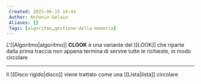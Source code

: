 ```yaml
---
 Created: 2023-06-15 14:44
 Author: Antonio Gelain
 Aliases: []
 Tags: [algoritmo,gestione-della-memoria]
---
```


L'[[Algoritmo|algoritmo]] **CLOOK** è una variante del [[LOOK]] che riparte dalla prima traccia non appena termina di servire tutte le richieste, in modo circolare

---

Il [[Disco rigido|disco]] viene trattato come una [[Lista|lista]] circolare